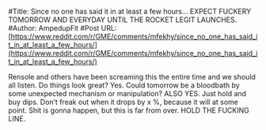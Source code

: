 #Title: Since no one has said it in at least a few hours... EXPECT FUCKERY TOMORROW AND EVERYDAY UNTIL THE ROCKET LEGIT LAUNCHES.
#Author: AmpedupFit
#Post URL: [https://www.reddit.com/r/GME/comments/mfekhy/since_no_one_has_said_it_in_at_least_a_few_hours/](https://www.reddit.com/r/GME/comments/mfekhy/since_no_one_has_said_it_in_at_least_a_few_hours/)


Rensole and others have been screaming this the entire time and we should all listen. Do things look great? Yes. Could tomorrow be a bloodbath by some unexpected mechanism or manipulation? ALSO YES. Just hold and buy dips. Don’t freak out when it drops by x %, because it will at some point. Shit is gonna happen, but this is far from over.  HOLD THE FUCKING LINE.